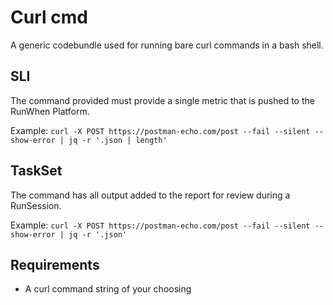 # Curl cmd
A generic codebundle used for running bare curl commands in a bash shell. 

## SLI
The command provided must provide a single metric that is pushed to the RunWhen Platform. 

Example: `curl -X POST https://postman-echo.com/post --fail --silent --show-error | jq -r '.json | length'`

## TaskSet
The command has all output added to the report for review during a RunSession. 

Example: `curl -X POST https://postman-echo.com/post --fail --silent --show-error | jq -r '.json'`

## Requirements
- A curl command string of your choosing